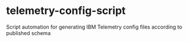 # telemetry-config-script
Script automation for generating IBM Telemetry config files according to published schema
